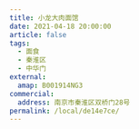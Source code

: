 ```yaml
---
title: 小龙大肉面馆
date: 2021-04-18 20:00:00
article: false
tags:
  - 面食
  - 秦淮区
  - 中华门
external:
  amap: B001914NG3
commercial:
  address: 南京市秦淮区双桥门28号
permalink: /local/de14e7ce/
---
```


<Infobox/>
